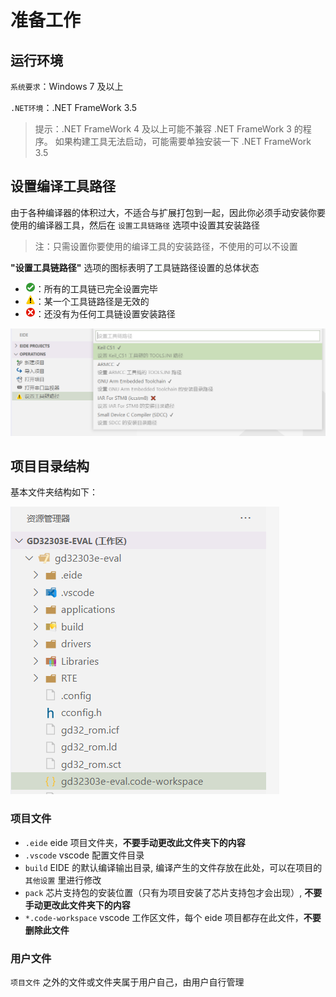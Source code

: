 # 准备工作

## 运行环境

`系统要求`：Windows 7 及以上

`.NET环境`：.NET FrameWork 3.5

> 提示：.NET FrameWork 4 及以上可能不兼容 .NET FrameWork 3 的程序。 如果构建工具无法启动，可能需要单独安装一下 .NET FrameWork 3.5

## 设置编译工具路径

由于各种编译器的体积过大，不适合与扩展打包到一起，因此你必须手动安装你要使用的编译器工具，然后在 `设置工具链路径` 选项中设置其安装路径

> 注：只需设置你要使用的编译工具的安装路径，不使用的可以不设置

**"设置工具链路径"** 选项的图标表明了工具链路径设置的总体状态
 - <img width="16px" bor src="../icon/StatusOK_16x.svg">：所有的工具链已完全设置完毕
 - <img width="16px" bor src="../icon/StatusWarning_16x.svg">：某一个工具链路径是无效的
 - <img width="16px" bor src="../icon/StatusCriticalError_16x.svg">：还没有为任何工具链设置安装路径

![](../img/toolchain_status.png)

## 项目目录结构

基本文件夹结构如下：

![](../img/prj_folder.png)

### 项目文件

- `.eide` eide 项目文件夹，**不要手动更改此文件夹下的内容**
- `.vscode` vscode 配置文件目录
- `build` EIDE 的默认编译输出目录, 编译产生的文件存放在此处，可以在项目的 `其他设置` 里进行修改
- `pack`  芯片支持包的安装位置（只有为项目安装了芯片支持包才会出现）, **不要手动更改此文件夹下的内容**
- `*.code-workspace` vscode 工作区文件，每个 eide 项目都存在此文件，**不要删除此文件**

### 用户文件

`项目文件` 之外的文件或文件夹属于用户自己，由用户自行管理
